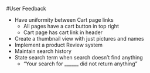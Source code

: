 #User Feedback

* Have uniformity between Cart page links
    * All pages have a cart button in top right
    * Cart page has cart link in header
* Create a thumbnail view with just pictures and names
* Implement a product Review system
* Maintain search history
* State search term when search doesn’t find anything
    * “Your search for ______ did not return anything”
